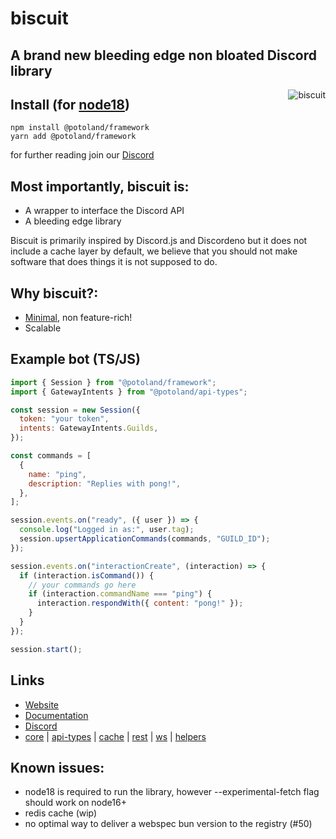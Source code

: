 # biscuit

## A brand new bleeding edge non bloated Discord library

<img align="right" src="https://raw.githubusercontent.com/oasisjs/biscuit/main/assets/icon.svg" alt="biscuit"/>

## Install (for [node18](https://nodejs.org/en/download/))

```sh-session
npm install @potoland/framework
yarn add @potoland/framework
```

for further reading join our [Discord](https://discord.com/invite/XNw2RZFzaP)

## Most importantly, biscuit is:

- A wrapper to interface the Discord API
- A bleeding edge library

Biscuit is primarily inspired by Discord.js and Discordeno but it does not
include a cache layer by default, we believe that you should not make software
that does things it is not supposed to do.

## Why biscuit?:

- [Minimal](https://en.wikipedia.org/wiki/Unix_philosophy), non feature-rich!
- Scalable

## Example bot (TS/JS)

```js
import { Session } from "@potoland/framework";
import { GatewayIntents } from "@potoland/api-types";

const session = new Session({
  token: "your token",
  intents: GatewayIntents.Guilds,
});

const commands = [
  {
    name: "ping",
    description: "Replies with pong!",
  },
];

session.events.on("ready", ({ user }) => {
  console.log("Logged in as:", user.tag);
  session.upsertApplicationCommands(commands, "GUILD_ID");
});

session.events.on("interactionCreate", (interaction) => {
  if (interaction.isCommand()) {
    // your commands go here
    if (interaction.commandName === "ping") {
      interaction.respondWith({ content: "pong!" });
    }
  }
});

session.start();
```

## Links

- [Website](https://biscuitjs.com/)
- [Documentation](https://docs.biscuitjs.com/)
- [Discord](https://discord.gg/XNw2RZFzaP)
- [core](https://www.npmjs.com/package/@potoland/framework) |
  [api-types](https://www.npmjs.com/package/@potoland/api-types) |
  [cache](https://www.npmjs.com/package/@potoland/cache) |
  [rest](https://www.npmjs.com/package/@potoland/rest) |
  [ws](https://www.npmjs.com/package/@potoland/ws) |
  [helpers](https://www.npmjs.com/package/@potoland/helpers)

## Known issues:

- node18 is required to run the library, however --experimental-fetch flag
  should work on node16+
- redis cache (wip)
- no optimal way to deliver a webspec bun version to the registry (#50)
